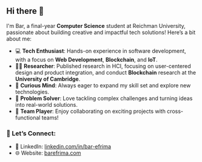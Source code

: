 ## Hi there 👋

I'm Bar, a final-year **Computer Science** student at Reichman University, passionate about building creative and impactful tech solutions! Here’s a bit about me:

- 💻 **Tech Enthusiast**: Hands-on experience in software development, with a focus on **Web Development**, **Blockchain**, and **IoT**.
- 🧑‍🔬 **Researcher**:  Published research in HCI, focusing on user-centered design and product integration, and conduct **Blockchain** research at the **University of Cambridge**.
- 🧠 **Curious Mind**: Always eager to expand my skill set and explore new technologies.
- 🎯 **Problem Solver**: Love tackling complex challenges and turning ideas into real-world solutions.
- 🤝 **Team Player**: Enjoy collaborating on exciting projects with cross-functional teams!

### 🔗 Let’s Connect:
- 💼 LinkedIn: [linkedin.com/in/bar-efrima](https://www.linkedin.com/in/bar-efrima)
- 🌐 Website: [barefrima.com](https://www.barefrima.com)
